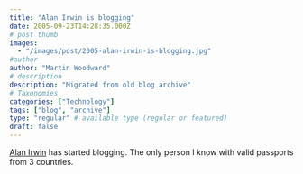 ```yaml
---
title: "Alan Irwin is blogging"
date: 2005-09-23T14:28:35.000Z
# post thumb
images:
  - "/images/post/2005-alan-irwin-is-blogging.jpg"
#author
author: "Martin Woodward"
# description
description: "Migrated from old blog archive"
# Taxonomies
categories: ["Technology"]
tags: ["blog", "archive"]
type: "regular" # available type (regular or featured)
draft: false
---
```


[Alan Irwin](http://www.palmerlake.com) has started blogging.  The only person I know with valid passports from 3 countries.